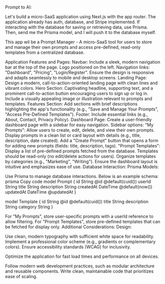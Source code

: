Prompt to AI:

Let's build a micro-SaaS application using Next.js with the app router. The application already has auth, database, and Stripe implemented. If interacting with the database for saving or retrieving data, use Prisma. Then, send me the Prisma model, and I will push it to the database myself.

This app wil be a Prompt Manager - A micro-SaaS tool for users to store and manage their own prompts and access pre-defined, read-only templates from a centralized database.

Application Features and Pages:
Navbar:
Include a sleek, modern navigation bar at the top of the page.
Logo positioned on the left.
Navigation links: "Dashboard", "Pricing", "Login/Register".
Ensure the design is responsive and adapts seamlessly to mobile and desktop screens.
Landing Page:
Design a modern, call-to-action-oriented landing page with clean lines and vibrant colors.
Hero Section: Captivating headline, supporting text, and a prominent call-to-action button encouraging users to sign up or log in.
Include a visually appealing image or illustration relevant to prompts and templates.
Features Section: Add sections with brief descriptions highlighting the app's functionality (e.g., "Save and Manage Your Prompts", "Access Pre-Defined Templates").
Footer: Include essential links (e.g., About, Contact, Privacy Policy).
Dashboard Page:
Create a user-friendly dashboard page with a sidebar for easy navigation.
Sidebar options:
"My Prompts":
Allow users to create, edit, delete, and view their own prompts.
Display prompts in a clean list or card layout with details (e.g., title, description, date created).
Add a "Create Prompt" button that opens a form for adding new prompts (fields: title, description, tags).
"Prompt Templates":
Display a list of pre-defined prompts fetched from the database.
Templates should be read-only (no edit/delete actions for users).
Organize templates by categories (e.g., "Marketing", "Writing").
Ensure the dashboard layout is intuitive and emphasizes ease of use.
Database Interaction:
Prisma Models:

Use Prisma to manage database interactions. Below is an example schema:
prisma
Copy code
model Prompt {
  id          String   @id @default(cuid())
  userId      String
  title       String
  description String
  createdAt   DateTime @default(now())
  updatedAt   DateTime @updatedAt
}

model Template {
  id          String   @id @default(cuid())
  title       String
  description String
  category    String
}

For "My Prompts", store user-specific prompts with a userId reference to allow filtering.
For "Prompt Templates", store pre-defined templates that can be fetched for display only.
Additional Considerations:
Design:

Use clean, modern typography with sufficient white space for readability.
Implement a professional color scheme (e.g., gradients or complementary colors).
Ensure accessibility standards (WCAG) for inclusivity.

Optimize the application for fast load times and performance on all devices.

Follow modern web development practices, such as modular architecture and reusable components.
Write clean, maintainable code that prioritizes ease of scaling.
